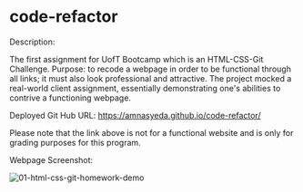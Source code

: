 # code-refactor
Description:

The first assignment for UofT Bootcamp which is an HTML-CSS-Git Challenge. 
Purpose: to recode a webpage in order to be functional through all links; it must also look professional and attractive. The project mocked a real-world client assignment, essentially demonstrating one's abilities to contrive a functioning webpage.


Deployed Git Hub URL: https://amnasyeda.github.io/code-refactor/ 


Please note that the link above is not for a functional website and is only for grading purposes for this program. 

Webpage Screenshot:


![01-html-css-git-homework-demo](https://user-images.githubusercontent.com/81194686/115905497-2d49d480-a434-11eb-9cbd-f9bab8409782.png)


